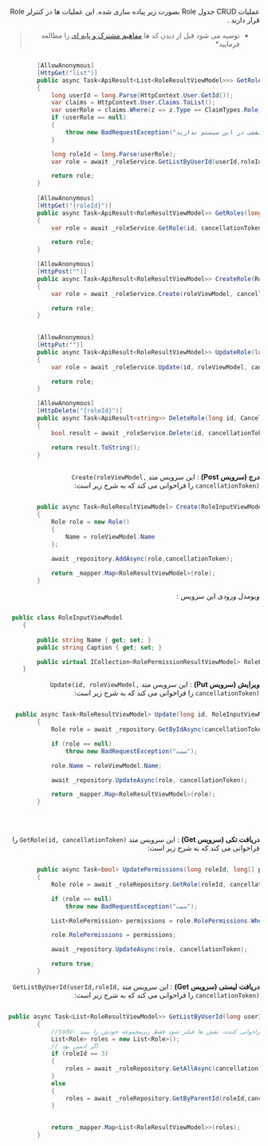 <div align="right" dir="rtl">

عملیات CRUD جدول Role بصورت زیر پیاده سازی شده. این عملیات ها در کنترلر Role قرار دارند .

>*  توصیه می شود قبل از دیدن کد ها  [مفاهیم مشترک و پایه ای](../common/CommonStructure.md) را مطالعه فرمایید*

</div>

```C#

        [AllowAnonymous]
        [HttpGet("list")]
        public async Task<ApiResult<List<RoleResultViewModel>>> GetRoleList( CancellationToken cancellationToken)
        {
            long userId = long.Parse(HttpContext.User.GetId());
            var claims = HttpContext.User.Claims.ToList();
            var userRole = claims.Where(z => z.Type == ClaimTypes.Role).Select(z => z.Value).FirstOrDefault();
            if (userRole == null)
            {
                throw new BadRequestException("شما نقشی در این سیستم ندارید");
            }

            long roleId = long.Parse(userRole);
            var role = await _roleService.GetListByUserId(userId,roleId, cancellationToken);

            return role;
        }
        
        [AllowAnonymous]
        [HttpGet("{roleId}")]
        public async Task<ApiResult<RoleResultViewModel>> GetRoles(long id, CancellationToken cancellationToken)
        {
            var role = await _roleService.GetRole(id, cancellationToken);

            return role;
        }

        [AllowAnonymous]
        [HttpPost("")]
        public async Task<ApiResult<RoleResultViewModel>> CreateRole(RoleInputViewModel roleViewModel, CancellationToken cancellationToken)
        {
            var role = await _roleService.Create(roleViewModel, cancellationToken);

            return role;
        }
        

        [AllowAnonymous]
        [HttpPut("")]
        public async Task<ApiResult<RoleResultViewModel>> UpdateRole(long id, RoleInputViewModel roleViewModel, CancellationToken cancellationToken)
        {
            var role = await _roleService.Update(id, roleViewModel, cancellationToken);

            return role;
        }

        [AllowAnonymous]
        [HttpDelete("{roleId}")]
        public async Task<ApiResult<string>> DeleteRole(long id, CancellationToken cancellationToken)
        {
            bool result = await _roleService.Delete(id, cancellationToken);

            return result.ToString();
        }



```

<div align="right" dir="rtl">

**درج (سرویس Post)** : این سرویس متد `Create(roleViewModel, cancellationToken)` را فراخوانی می کند که به شرح زیر است:

</div>

```C#

        public async Task<RoleResultViewModel> Create(RoleInputViewModel roleViewModel, CancellationToken cancellationToken)
        {
            Role role = new Role()
            {
                Name = roleViewModel.Name
            };

            await _repository.AddAsync(role,cancellationToken);
            
            return _mapper.Map<RoleResultViewModel>(role);
        }

```


<div align="right" dir="rtl">


ویومدل ورودی این سرویس : 

</div>

```C#

 public class RoleInputViewModel
    {
    
        public string Name { get; set; }
        public string Caption { get; set; }

        public virtual ICollection<RolePermissionResultViewModel> RolePermissions { get; set; }
    }

```



<div align="right" dir="rtl">

**ویرایش (سرویس Put)** : این سرویس متد `Update(id, roleViewModel, cancellationToken)` را فراخوانی می کند که به شرح زیر است:

</div>

```C#

  public async Task<RoleResultViewModel> Update(long id, RoleInputViewModel roleViewModel, CancellationToken cancellationToken)
        {
            Role role = await _repository.GetByIdAsync(cancellationToken, id);

            if (role == null)
                throw new BadRequestException("سمت");

            role.Name = roleViewModel.Name;

            await _repository.UpdateAsync(role, cancellationToken);

            return _mapper.Map<RoleResultViewModel>(role);
        }



```

<div align="right" dir="rtl">

<br>

**دریافت تکی (سرویس Get)** : این سرویس متد `GetRole(id, cancellationToken)` را فراخوانی می کند که به شرح زیر است:

</div>

```C#

        public async Task<bool> UpdatePermissions(long roleId, long[] permissionIds, CancellationToken cancellationToken)
        {
            Role role = await _roleRepository.GetRole(roleId, cancellationToken);

            if (role == null)
                throw new BadRequestException("سمت");

            List<RolePermission> permissions = role.RolePermissions.Where(r => permissionIds.Contains(r.PermissionId)).ToList();

            role.RolePermissions = permissions;

            await _repository.UpdateAsync(role, cancellationToken);

            return true;
        }

```


<div align="right" dir="rtl">

**دریافت لیستی (سرویس Get)** : این سرویس متد `GetListByUserId(userId,roleId, cancellationToken)` را فراخوانی می کند که به شرح زیر است:

</div>


```C#

public async Task<List<RoleResultViewModel>> GetListByUserId(long userId,long roleId, CancellationToken cancellation)
        {
            //todo: حتما باید براساس نقش کاربر فراخوانی کننده، نقش ها فیلتر شود فقط زیرمجموعه خودش را ببیند
            List<Role> roles = new List<Role>();
            // اگر ادمین بود
            if (roleId == 3)
            {
                roles = await _roleRepository.GetAllAsync(cancellation);
            }
            else
            {
                roles = await _roleRepository.GetByParentId(roleId,cancellation);
            }
           

            return _mapper.Map<List<RoleResultViewModel>>(roles);
        }

```




```


